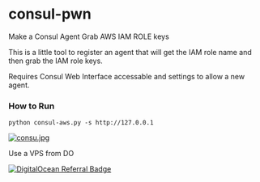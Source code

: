 # consul-pwn

Make a Consul Agent Grab AWS IAM ROLE keys

This is a little tool to register an agent that will get the IAM role name and then grab the IAM role keys.

Requires Consul Web Interface accessable and settings to allow a new agent.

### How to Run

```
python consul-aws.py -s http://127.0.0.1
```

[![consu.jpg](https://i.postimg.cc/NLhXHv64/consu.jpg)](https://postimg.cc/D4g09DYJ)

Use a VPS from DO

[![DigitalOcean Referral Badge](https://web-platforms.sfo2.cdn.digitaloceanspaces.com/WWW/Badge%201.svg)](https://www.digitalocean.com/?refcode=e22bbff5f6f1&utm_campaign=Referral_Invite&utm_medium=Referral_Program&utm_source=badge)
